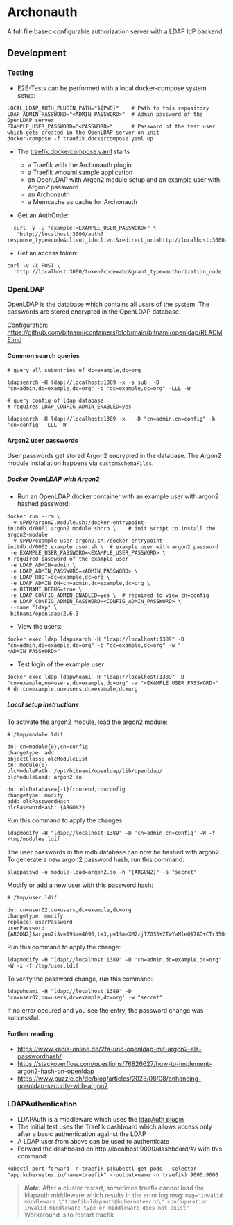 # Archonauth

A full file based configurable authorization server with a LDAP IdP backend.

## Development

### Testing

* E2E-Tests can be performed with a local docker-compose system setup:

```
LOCAL_LDAP_AUTH_PLUGIN_PATH="${PWD}"    # Path to this repository
LDAP_ADMIN_PASSWORD="<ADMIN_PASSWORD>"  # Admin password of the OpenLDAP server
EXAMPLE_USER_PASSWORD="<PASSWORD>"      # Password of the test user which gets created in the OpenLDAP server on init
docker-compose -f traefik.dockercompose.yaml up
```

* The [traefik.dockercompose.yaml](/traefik.dockercompose.yaml) starts
  * a Traefik with the Archonauth plugin
  * a Traefik whoami sample application
  * an OpenLDAP with Argon2 module setup and an example user with Argon2 password
  * an Archonauth
  * a Memcache as cache for Archonauth

* Get an AuthCode:
```
  curl -v -u "example:<EXAMPLE_USER_PASSWORD>" \
   'http://localhost:3000/auth?response_type=code&client_id=client&redirect_uri=http://localhost:3000/token&scope=r&code_challenge=a'
```
* Get an access token:
```
curl -v -X POST \
  'http://localhost:3000/token?code=abc&grant_type=authorization_code'
```

### OpenLDAP

OpenLDAP is the database which contains all users of the system. The passwords are stored encrypted in the OpenLDAP database.

Configuration: https://github.com/bitnami/containers/blob/main/bitnami/openldap/README.md

#### Common search queries

```
# query all subentries of dc=example,dc=org

ldapsearch -H ldap://localhost:1389 -x -s sub  -D "cn=admin,dc=example,dc=org" -b "dc=example,dc=org" -LLL -W
```

```
# query config of ldap database
# requires LDAP_CONFIG_ADMIN_ENABLED=yes

ldapsearch -H ldap://localhost:1389 -x   -D "cn=admin,cn=config" -b 'cn=config' -LLL -W
```

#### Argon2 user passwords

User passwords get stored Argon2 encrypted in the database. The Argon2 module installation happens via `customSchemaFiles`.

##### Docker OpenLDAP with Argon2

* Run an OpenLDAP docker container with an example user with argon2 hashed password:
```
docker run --rm \
 -v $PWD/argon2.module.sh:/docker-entrypoint-initdb.d/0001.argon2.module.sh:ro \    # init script to install the argon2-module
 -v $PWD/example-user-argon2.sh:/docker-entrypoint-initdb.d/0002.example.user.sh \  # example user with argon2 password
 -e EXAMPLE_USER_PASSWORD=<EXAMPLE_USER_PASSWORD> \                                 # required password of the example user
 -e LDAP_ADMIN=admin \
 -e LDAP_ADMIN_PASSWORD=<ADMIN_PASSWORD> \
 -e LDAP_ROOT=dc=example,dc=org \
 -e LDAP_ADMIN_DN=cn=admin,dc=example,dc=org \
 -e BITNAMI_DEBUG=true \
 -e LDAP_CONFIG_ADMIN_ENABLED=yes \  # required to view cn=config
 -e LDAP_CONFIG_ADMIN_PASSWORD=<CONFIG_ADMIN_PASSWORD> \
 --name "ldap" \
 bitnami/openldap:2.6.3
```
* View the users:
```
docker exec ldap ldapsearch -H "ldap://localhost:1389" -D "cn=admin,dc=example,dc=org" -b "dc=example,dc=org" -w "<ADMIN_PASSWORD>"
```
* Test login of the example user:
```
docker exec ldap ldapwhoami -H "ldap://localhost:1389" -D "cn=example,ou=users,dc=example,dc=org" -w "<EXAMPLE_USER_PASSWORD>"
# dn:cn=example,ou=users,dc=example,dc=org
```

##### Local setup instructions

To activate the argon2 module, load the argon2 module:

```
# /tmp/module.ldif

dn: cn=module{0},cn=config
changetype: add
objectClass: olcModuleList
cn: module{0}
olcModulePath: /opt/bitnami/openldap/lib/openldap/
olcModuleLoad: argon2.so

dn: olcDatabase={-1}frontend,cn=config
changetype: modify
add: olcPasswordHash
olcPasswordHash: {ARGON2}
```

Run this command to apply the changes:

```
ldapmodify -H "ldap://localhost:1389" -D 'cn=admin,cn=config' -W -f /tmp/modules.ldif
```

The user passwords in the mdb database can now be hashed with argon2. To generate a new argon2 password hash, run this command:

```
slappasswd -o module-load=argon2.so -h "{ARGON2}" -s "secret"
```

Modify or add a new user with this password hash:

```
# /tmp/user.ldif

dn: cn=user02,ou=users,dc=example,dc=org
changetype: modify
replace: userPassword
userPassword: {ARGON2}$argon2i$v=19$m=4096,t=3,p=1$meXM2zjTZGSS+2TwYaMleQ$78D+CTr55GKuqYS55OOwq2FW9nMqyOQqbGEtX5Vs6jQ
```

Run this command to apply the change:

```
ldapmodify -H "ldap://localhost:1389" -D 'cn=admin,dc=example,dc=org' -W -x -f /tmp/user.ldif
```

To verify the password change, run this command:

```
ldapwhoami -H "ldap://localhost:1389" -D 'cn=user02,ou=users,dc=example,dc=org' -w "secret"
```

If no error occured and you see the entry, the password change was successful.

#### Further reading

* https://www.kania-online.de/2fa-und-openldap-mit-argon2-als-passwordhash/
* https://stackoverflow.com/questions/76826627/how-to-implement-argon2-hash-on-openldap
* https://www.puzzle.ch/de/blog/articles/2023/08/08/enhancing-openldap-security-with-argon2

### LDAPAuthentication

* LDAPAuth is a middleware which uses the [ldapAuth plugin](github.com/wiltonsr/ldapAuth)
* The initial test uses the Traefik dashboard which allows access only after a basic authentication against the LDAP
* A LDAP user from above can be used to authenticate
* Forward the dashboard on http://localhost:9000/dashboard/#/ with this command:
```
kubectl port-forward -n traefik $(kubectl get pods --selector "app.kubernetes.io/name=traefik" --output=name -n traefik) 9000:9000
```

>***Note:*** After a cluster restart, sometimes traefik cannot load the ldapauth middleware which results in the error log msg: `msg="invalid middleware \"traefik-ldapauth@kubernetescrd\" configuration: invalid middleware type or middleware does not exist"` Workaround is to restart traefik
